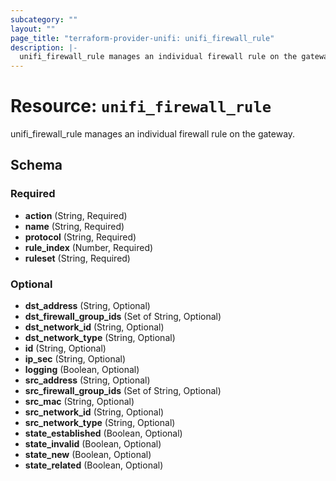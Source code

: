 ```yaml
---
subcategory: ""
layout: ""
page_title: "terraform-provider-unifi: unifi_firewall_rule"
description: |-
  unifi_firewall_rule manages an individual firewall rule on the gateway.
---
```


# Resource: `unifi_firewall_rule`

unifi_firewall_rule manages an individual firewall rule on the gateway.



## Schema

### Required

- **action** (String, Required)
- **name** (String, Required)
- **protocol** (String, Required)
- **rule_index** (Number, Required)
- **ruleset** (String, Required)

### Optional

- **dst_address** (String, Optional)
- **dst_firewall_group_ids** (Set of String, Optional)
- **dst_network_id** (String, Optional)
- **dst_network_type** (String, Optional)
- **id** (String, Optional)
- **ip_sec** (String, Optional)
- **logging** (Boolean, Optional)
- **src_address** (String, Optional)
- **src_firewall_group_ids** (Set of String, Optional)
- **src_mac** (String, Optional)
- **src_network_id** (String, Optional)
- **src_network_type** (String, Optional)
- **state_established** (Boolean, Optional)
- **state_invalid** (Boolean, Optional)
- **state_new** (Boolean, Optional)
- **state_related** (Boolean, Optional)


